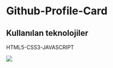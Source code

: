 <h1>Github-Profile-Card</h1>
<h2>Kullanılan teknolojiler</h2>
<p>HTML5-CSS3-JAVASCRIPT</p>
<img src ="/images/github.gif">
